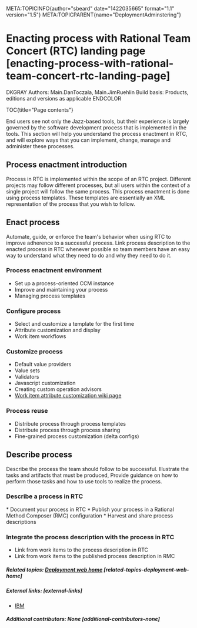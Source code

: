 META:TOPICINFO{author="sbeard" date="1422035665" format="1.1"
version="1.5"} META:TOPICPARENT{name="DeploymentAdminstering"}

# Enacting process with Rational Team Concert (RTC) landing page [enacting-process-with-rational-team-concert-rtc-landing-page]

DKGRAY Authors: Main.DanToczala, Main.JimRuehlin Build basis: Products,
editions and versions as applicable ENDCOLOR

TOC{title="Page contents"}

End users see not only the Jazz-based tools, but their experience is
largely governed by the software development process that is implemented
in the tools. This section will help you understand the process
enactment in RTC, and will explore ways that you can implement, change,
manage and administer these processes.

## Process enactment introduction

Process in RTC is implemented within the scope of an RTC project.
Different projects may follow different processes, but all users within
the context of a single project will follow the same process. This
process enactment is done using process templates. These templates are
essentially an XML representation of the process that you wish to
follow.

## Enact process

Automate, guide, or enforce the team's behavior when using RTC to
improve adherence to a successful process. Link process description to
the enacted process in RTC whenever possible so team members have an
easy way to understand what they need to do and why they need to do it.

### Process enactment environment

-   Set up a process-oriented CCM instance
-   Improve and maintaining your process
-   Managing process templates

### Configure process

-   Select and customize a template for the first time
-   Attribute customization and display
-   Work item workflows

### Customize process

-   Default value providers
-   Value sets
-   Validators
-   Javascript customization
-   Creating custom operation advisors
-   [Work item attribute customization wiki
    page](Main.AttributeCustomization)

### Process reuse

-   Distribute process through process templates
-   Distribute process through process sharing
-   Fine-grained process customization (delta configs)

## Describe process

Describe the process the team should follow to be successful. Illustrate
the tasks and artifacts that must be produced, Provide guidance on how
to perform those tasks and how to use tools to realize the process.

### Describe a process in RTC

\* Document your process in RTC \* Publish your process in a Rational
Method Composer (RMC) configuration \* Harvest and share process
descriptions

### Integrate the process description with the process in RTC

-   Link from work items to the process description in RTC
-   Link from work items to the published process description in RMC

##### Related topics: [Deployment web home](DeploymentWebHome) [related-topics-deployment-web-home]

##### External links: [external-links]

-   [IBM](https://www.ibm.com)

##### Additional contributors: None [additional-contributors-none]
